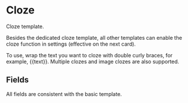 # Cloze

Cloze template.

Besides the dedicated cloze template, all other templates can enable the cloze function in settings (effective on the next card).

To use, wrap the text you want to cloze with double curly braces, for example, {{text}}. Multiple clozes and image clozes are also supported.

## Fields

All fields are consistent with the basic template.
